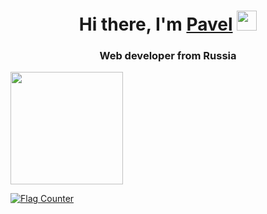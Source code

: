 <h1 align="center">Hi there, I'm <a href="https://daniilshat.ru/" target="_blank">Pavel</a> 
<img src="https://github.com/blackcater/blackcater/raw/main/images/Hi.gif" height="32"/></h1>
<h3 align="center">Web developer from Russia</h3>

<p align="left">
  <a href="https://github.com/alejandroatacho">
    <img height="180em" src="https://github-readme-stats-eight-theta.vercel.app/api/top-langs/?username=pavelnikolaew&layout=compact&langs_count=12&theme=midnight-purple"/>
  </a>
</p>


<a href="https://info.flagcounter.com/Wrwl"><img src="https://s11.flagcounter.com/countxl/Wrwl/bg_000000/txt_21FF19/border_CCC6C6/columns_8/maxflags_12/viewers_0/labels_1/pageviews_1/flags_0/percent_1/" alt="Flag Counter" border="0"></a>
